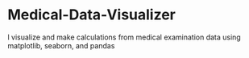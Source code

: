 # Medical-Data-Visualizer
l visualize and make calculations from medical examination data using matplotlib, seaborn, and pandas
